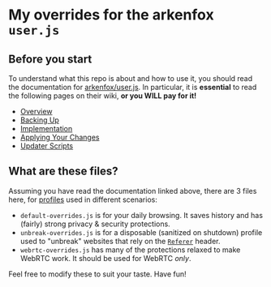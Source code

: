 # My overrides for the arkenfox `user.js`
## Before you start
To understand what this repo is about and how to use it, you should read the 
documentation for [arkenfox/user.js](https://github.com/arkenfox/user.js/). 
In particular, it is **essential** to read the following pages on their wiki, 
**or you WILL pay for it!**

- [Overview](https://github.com/arkenfox/user.js/wiki/1.1-Overview)
- [Backing Up](https://github.com/arkenfox/user.js/wiki/1.2-Backing-Up)
- [Implementation](https://github.com/arkenfox/user.js/wiki/1.3-Implementation)
- [Applying Your Changes](https://github.com/arkenfox/user.js/wiki/3.2-Applying-Your-Changes)
- [Updater Scripts](https://github.com/arkenfox/user.js/wiki/3.3-Updater-Scripts)

## What are these files?
Assuming you have read the documentation linked above, there are 3 files here, 
for [profiles](https://support.mozilla.org/en-US/kb/profile-manager-create-remove-switch-firefox-profiles)
used in different scenarios:

- `default-overrides.js` is for your daily browsing. It saves history and has (fairly)
strong privacy & security protections.
- `unbreak-overrides.js` is for a disposable (sanitized on shutdown) profile used
to "unbreak" websites that rely on the [`Referer`](https://developer.mozilla.org/en-US/docs/Web/HTTP/Headers/Referer)
header.
- `webrtc-overrides.js` has many of the protections relaxed to make WebRTC work.
It should be used for WebRTC *only*.

Feel free to modify these to suit your taste. Have fun!
